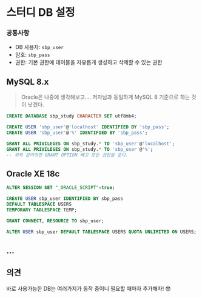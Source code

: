 # 스터디 DB 설정



### 공통사항

* DB 사용자: `sbp_user`
* 암호: `sbp_pass`
* 권한: 기본 권한에 테이블을 자유롭게 생성하고 삭제할 수 있는 권한



## MySQL 8.x
> Oracle은 나중에 생각해보고.... 저자님과 동일하게 MySQL 8 기준으로 하는 것이 낫겠다.

```sql
CREATE DATABASE sbp_study CHARACTER SET utf8mb4;

CREATE USER 'sbp_user'@'localhost' IDENTIFIED BY 'sbp_pass';
CREATE USER 'sbp_user'@'%' IDENTIFIED BY 'sbp_pass';

GRANT ALL PRIVILEGES ON sbp_study.* TO 'sbp_user'@'localhost';
GRANT ALL PRIVILEGES ON sbp_study.* TO 'sbp_user'@'%';
-- 위와 같이하면 GRANT OPTION 빼고 모든 권한을 준다.
```



## Oracle XE 18c

```sql
ALTER SESSION SET "_ORACLE_SCRIPT"=true;

CREATE USER sbp_user IDENTIFIED BY sbp_pass
DEFAULT TABLESPACE USERS
TEMPORARY TABLESPACE TEMP;

GRANT CONNECT, RESOURCE TO sbp_user;

ALTER USER sbp_user DEFAULT TABLESPACE USERS QUOTA UNLIMITED ON USERS;
```





## ...



## 의견

바로 사용가능한 DB는 여러가지가 동작 중이니 필요할 때마자 추가해자! 😎